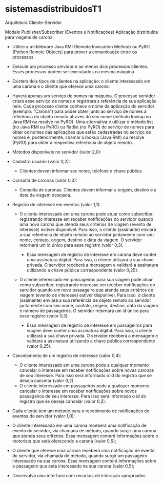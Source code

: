 # sistemasdistribuidosT1

Arquitetura Cliente-Servidor

Modelo Publisher/Subscriber (Eventos e Notificações)
Aplicação distribuída para viagens de carona

- Utilize a middleware Java RMI (Remote Invocation Method) ou PyRO (Python Remote Objects) para prover a comunicação entre os processos.
- Execute um processo servidor e ao menos dois processos clientes. Esses processos podem ser executados na mesma máquina.
- Existem dois tipos de clientes na aplicação: o cliente interessado em uma carona e o cliente que oferece uma carona.
- Haverá apenas um serviço de nomes na máquina. O processo servidor criará esse serviço de nomes e registrará a referência de sua aplicação nele.
  Cada processo cliente conhece o nome da aplicação do servidor (exemplo: “Carona”) para poder obter junto ao serviço de nomes a
  referência do objeto remoto através do seu nome (método lookup no Java RMI ou resolve no PyRO).
  Uma alternativa é utilizar o método list (no Java RMI ou PyRO) ou flatlist (no PyRO) do serviço de nomes para obter os nomes das aplicações
  que estão cadastradas no serviço de nomes e, posteriormente, chamar o lookup (Java RMI) ou resolve (PyRO) para obter a respectiva referência de objeto remoto.

- Métodos disponíveis no servidor (valor 2,0):

- Cadastro usuário (valor 0,2):
  - Clientes devem informar seu nome, telefone e chave pública.
  
- Consulta de caronas (valor 0,3):
  - Consulta de caronas. Clientes devem informar a origem, destino e a data da viagem desejada.
  
- Registro de interesse em eventos (valor 1,1):

  - O cliente interessado em uma carona pode atuar como subscriber, registrando interesse em receber notificações do
  servidor quando uma nova carona que atenda seus critérios de viagem (evento de interesse) estiver disponível.
  Para isso, o cliente (assinante) enviará a sua referência de objeto remoto   ao servidor juntamente com seu nome, contato, origem,
  destino e data da viagem. O servidor retornará um id único para esse registro (valor 0,3).
    - Essa mensagem de registro de interesse em carona   deve conter uma assinatura digital.
    Para isso, o cliente utilizará a sua chave privada. O servidor receberá a
    mensagem e validará a assinatura utilizando a chave  pública correspondente (valor 0,25).
    
  - O cliente interessado em passageiros para sua viagem pode atuar como subscriber, registrando interesse em receber
  notificações do servidor quando um novo passageiro que atenda seus critérios de viagem (evento de interesse) estiver
  disponível. Para isso, o cliente (assinante) enviará a sua referência de objeto remoto ao servidor juntamente com seu
  nome, contato, origem, destino, data da viagem e número de passageiros. O servidor retornará um id único para esse
  registro (valor 0,3).
    - Essa mensagem de registro de interesse em passageiros para viagem deve conter uma assinatura digital.
    Para isso, o cliente utilizará a sua chave privada.
    O servidor receberá a mensagem e validará a assinatura utilizando a chave pública correspondente (valor 0,25).

- Cancelamento de um registro de interesse (valor 0,4):
  - O cliente interessado em uma carona pode a qualquer momento cancelar o interesse em receber notificações sobre
  novas caronas de seu interesse. Para isso será informado o id do registro que se deseja cancelar (valor 0,2).
  - O cliente interessado em passageiros pode a qualquer momento cancelar o interesse em receber notificações sobre
  novos passageiros de seu interesse. Para isso será informado o id do registro que se deseja cancelar (valor 0,2).

- Cada cliente tem um método para o recebimento de notificações de eventos do servidor (valor 1,0):

- O cliente interessado em uma carona receberá uma notificação de evento do servidor, via chamada de método, quando surgir uma
carona que atenda seus critérios. Essa mensagem conterá informações sobre o motorista que está oferecendo a carona (valor 0,5);

- O cliente que oferece uma carona receberá uma notificação de evento do servidor, via chamada de método, quando surgir um
passageiro interessado na sua carona. Essa mensagem conterá informações sobre o passageiro que está interessado na sua carona (valor 0,5);

- Desenvolva uma interface com recursos de interação apropriados

